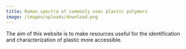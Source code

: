 ```yaml
---
title: Raman spectra of commonly usec plastic polymers
image: /images/uploads/download.png
---
```

The aim of this website is to make resources useful for the identification and characterization of plastic more accessible.
